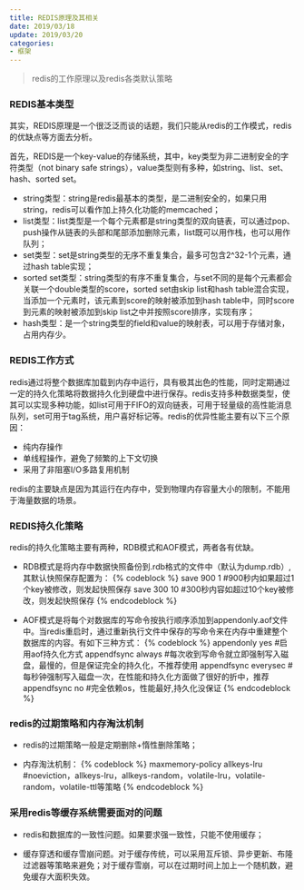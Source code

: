```yaml
---
title: REDIS原理及其相关
date: 2019/03/18
update: 2019/03/20
categories: 
- 框架
---
```


>redis的工作原理以及redis各类默认策略

### REDIS基本类型

其实，REDIS原理是一个很泛泛而谈的话题，我们只能从redis的工作模式，redis的优缺点等方面去分析。

<!-- more -->

首先，REDIS是一个key-value的存储系统，其中，key类型为非二进制安全的字符类型（not binary safe strings），value类型则有多种，如string、list、set、hash、sorted set。

- string类型：string是redis最基本的类型，是二进制安全的，如果只用string，redis可以看作加上持久化功能的memcached；
- list类型：list类型是一个每个元素都是string类型的双向链表，可以通过pop、push操作从链表的头部和尾部添加删除元素，list既可以用作栈，也可以用作队列；
- set类型：set是string类型的无序不重复集合，最多可包含2^32-1个元素，通过hash table实现；
- sorted set类型：string类型的有序不重复集合，与set不同的是每个元素都会关联一个double类型的score，sorted set由skip list和hash table混合实现，当添加一个元素时，该元素到score的映射被添加到hash table中，同时score到元素的映射被添加到skip list之中并按照score排序，实现有序；
- hash类型：是一个string类型的field和value的映射表，可以用于存储对象，占用内存少。

### REDIS工作方式

redis通过将整个数据库加载到内存中运行，具有极其出色的性能，同时定期通过一定的持久化策略将数据持久化到硬盘中进行保存。redis支持多种数据类型，使其可以实现多种功能，如list可用于FIFO的双向链表，可用于轻量级的高性能消息队列，set可用于tag系统，用户喜好标记等。redis的优异性能主要有以下三个原因：

- 纯内存操作
- 单线程操作，避免了频繁的上下文切换
- 采用了非阻塞I/O多路复用机制

redis的主要缺点是因为其运行在内存中，受到物理内存容量大小的限制，不能用于海量数据的场景。

### REDIS持久化策略

redis的持久化策略主要有两种，RDB模式和AOF模式，两者各有优缺。

- RDB模式是将内存中数据快照备份到.rdb格式的文件中（默认为dump.rdb）,其默认快照保存配置为：
    {% codeblock %}
    save 900 1  #900秒内如果超过1个key被修改，则发起快照保存
    save 300 10 #300秒内容如超过10个key被修改，则发起快照保存
    {% endcodeblock %}
    
- AOF模式是将每个对数据库的写命令按执行顺序添加到appendonly.aof文件中。当redis重启时，通过重新执行文件中保存的写命令来在内存中重建整个数据库的内容。有如下三种方式：
    {% codeblock %}
    appendonly yes          #启用aof持久化方式
    appendfsync always      #每次收到写命令就立即强制写入磁盘，最慢的，但是保证完全的持久化，不推荐使用
    appendfsync everysec    #每秒钟强制写入磁盘一次，在性能和持久化方面做了很好的折中，推荐
    appendfsync no          #完全依赖os，性能最好,持久化没保证
    {% endcodeblock %}

### redis的过期策略和内存淘汰机制

- redis的过期策略一般是定期删除+惰性删除策略；

- 内存淘汰机制：
    {% codeblock %}
    maxmemory-policy allkeys-lru  #noeviction，allkeys-lru，allkeys-random，volatile-lru，volatile-random，volatile-ttl等策略
    {% endcodeblock %}

### 采用redis等缓存系统需要面对的问题

- redis和数据库的一致性问题。如果要求强一致性，只能不使用缓存；

- 缓存穿透和缓存雪崩问题。对于缓存传统，可以采用互斥锁、异步更新、布隆过滤器等策略来避免；对于缓存雪崩，可以在过期时间上加上一个随机数，避免缓存大面积失效。


